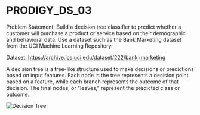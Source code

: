 # PRODIGY_DS_03
Problem Statement: Build a decision tree classifier to predict whether a customer will purchase a product or service based on their demographic and behavioral data. Use a dataset such as the Bank Marketing dataset from the UCI Machine Learning Repository.

Dataset: https://archive.ics.uci.edu/dataset/222/bank+marketing

A decision tree is a tree-like structure used to make decisions or predictions based on input features. Each node in the tree represents a decision point based on a feature, while each branch represents the outcome of that decision. The final nodes, or "leaves," represent the predicted class or outcome.

![Decision Tree](https://github.com/adroitathena2/PRODIGY_DS_03/assets/143172958/f464d17f-1f56-4adc-8691-1fd8c7f55c48)

